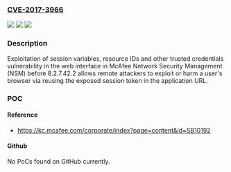 ### [CVE-2017-3966](https://cve.mitre.org/cgi-bin/cvename.cgi?name=CVE-2017-3966)
![](https://img.shields.io/static/v1?label=Product&message=Network%20Security%20Management%20(NSM)&color=blue)
![](https://img.shields.io/static/v1?label=Version&message=8.2%20&color=brightgreen)
![](https://img.shields.io/static/v1?label=Vulnerability&message=Exploitation%20of%20session%20variables%2C%20resource%20IDs%20and%20other%20trusted%20credentials%20vulnerability&color=brightgreen)

### Description

Exploitation of session variables, resource IDs and other trusted credentials vulnerability in the web interface in McAfee Network Security Management (NSM) before 8.2.7.42.2 allows remote attackers to exploit or harm a user's browser via reusing the exposed session token in the application URL.

### POC

#### Reference
- https://kc.mcafee.com/corporate/index?page=content&id=SB10192

#### Github
No PoCs found on GitHub currently.

